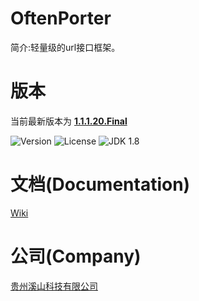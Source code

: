 # OftenPorter
简介:轻量级的url接口框架。

##
# 版本
当前最新版本为  [**1.1.1.20.Final**](http://mvnrepository.com/artifact/com.xishankeji)

![Version](https://img.shields.io/badge/Version-1.1.1.20.Final-brightgreen.svg)
![License](http://img.shields.io/:License-Apache2.0-blue.svg)
![JDK 1.8](https://img.shields.io/badge/JDK-1.8-green.svg)

##
# 文档(Documentation)
[Wiki](https://github.com/gzxishan/OftenPorter/wiki)

##
# 公司(Company)
[贵州溪山科技有限公司](http://www.xishankeji.com)
